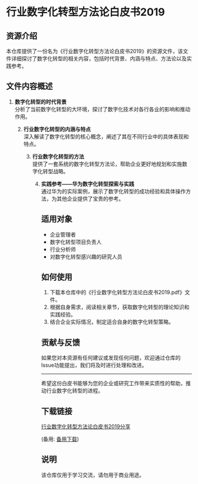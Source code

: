 # 行业数字化转型方法论白皮书2019

## 资源介绍

本仓库提供了一份名为《行业数字化转型方法论白皮书2019》的资源文件，该文件详细探讨了数字化转型的相关内容，包括时代背景、内涵与特点、方法论以及实践参考。

## 文件内容概述

1. **数字化转型的时代背景**  
   分析了当前数字化转型的大环境，探讨了数字化技术对各行各业的影响和推动作用。

   2. **行业数字化转型的内涵与特点**  
      深入解读了数字化转型的核心概念，阐述了其在不同行业中的具体表现和特点。

      3. **行业数字化转型的方法**  
         提供了一套系统的数字化转型方法论，帮助企业更好地规划和实施数字化转型战略。

         4. **实践参考——华为数字化转型探索与实践**  
            通过华为的实际案例，展示了数字化转型的成功经验和具体操作方法，为其他企业提供了宝贵的参考。

            ## 适用对象

            - 企业管理者
            - 数字化转型项目负责人
            - 行业分析师
            - 对数字化转型感兴趣的研究人员

            ## 如何使用

            1. 下载本仓库中的《行业数字化转型方法论白皮书2019.pdf》文件。
            2. 根据自身需求，阅读相关章节，获取数字化转型的理论知识和实践经验。
            3. 结合企业实际情况，制定适合自身的数字化转型策略。

            ## 贡献与反馈

            如果您对本资源有任何建议或发现任何问题，欢迎通过仓库的Issue功能提出，我们将及时进行处理和改进。

            ---

            希望这份白皮书能够为您的企业或研究工作带来实质性的帮助，推动行业数字化转型的进程。

            ## 下载链接
            [行业数字化转型方法论白皮书2019分享](https://pan.quark.cn/s/7382b0588e21) 

            (备用: [备用下载](https://pan.baidu.com/s/1p-87BZGXvwKjW12r-m0Ghg?pwd=1234))

            ## 说明

            该仓库仅用于学习交流，请勿用于商业用途。
